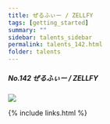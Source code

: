 ```yaml
---
title: ぜるふぃー / ZELLFY
tags: [getting_started]
summary: ""
sidebar: talents_sidebar
permalink: talents_142.html
folder: talents
---
```



##### No.142 ぜるふぃー / ZELLFY

![](https://yt3.ggpht.com/ytc/AKedOLTbCtN02EVfFE-YogZWgxCbRLhByR3LD-ACoef0xg=s176-c-k-c0x00ffffff-no-rj)






{% include links.html %}
